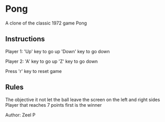 # Pong
A clone of the classic 1972 game Pong

## Instructions
Player 1: 'Up' key to go up
          'Down' key to go down
          
Player 2: 'A' key to go up
          'Z' key to go down
          
Press 'r' key to reset game 
          
## Rules
The objective it not let the ball leave the screen on the left and right sides
Player that reaches 7 points first is the winner
          
Author: Zeel P 

